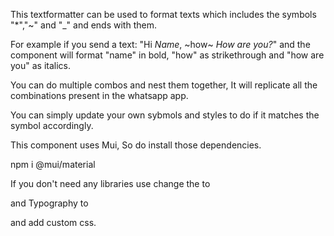 This textformatter can be used to format texts which includes the symbols "*","~" and "_" and ends with them.

For example if you send a text: "Hi *Name*, ~how~ _How are you?_" and the component will format "name" in bold, "how" as strikethrough and "how are you" as italics.

You can do multiple combos and nest them together, It will replicate all the combinations present in the whatsapp app.

You can simply update your own sybmols and styles to do if it matches the symbol accordingly.

This component uses Mui, So do install those dependencies.

npm i @mui/material

If you don't need any libraries use change the <Grid> to <div> and Typography to <p> and add custom css.